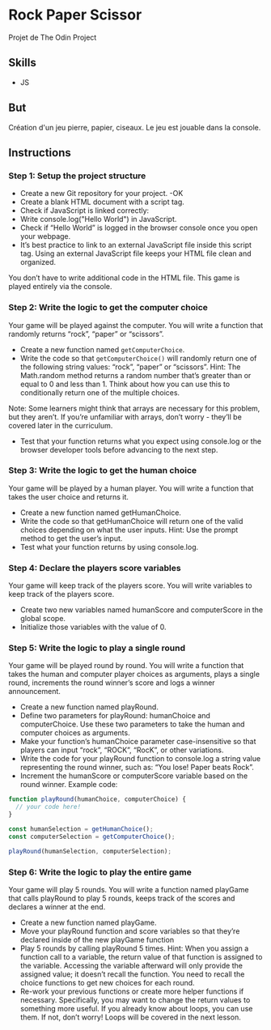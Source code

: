 # Rock Paper Scissor

Projet de The Odin Project

## Skills

- JS

## But

Création d'un jeu pierre, papier, ciseaux. Le jeu est jouable dans la console.

## Instructions

### Step 1: Setup the project structure

- Create a new Git repository for your project. -OK
- Create a blank HTML document with a script tag.
- Check if JavaScript is linked correctly:
- Write console.log("Hello World") in JavaScript.
- Check if “Hello World” is logged in the browser console once you open your webpage.
- It’s best practice to link to an external JavaScript file inside this script tag. Using an external JavaScript file keeps your HTML file clean and organized.

You don’t have to write additional code in the HTML file. This game is played entirely via the console.

### Step 2: Write the logic to get the computer choice

Your game will be played against the computer. You will write a function that randomly returns “rock”, “paper” or “scissors”.

- Create a new function named `getComputerChoice`.
- Write the code so that `getComputerChoice()` will randomly return one of the following string values: “rock”, “paper” or “scissors”.
  Hint: The Math.random method returns a random number that’s greater than or equal to 0 and less than 1. Think about how you can use this to conditionally return one of the multiple choices.

Note: Some learners might think that arrays are necessary for this problem, but they aren’t. If you’re unfamiliar with arrays, don’t worry - they’ll be covered later in the curriculum.

- Test that your function returns what you expect using console.log or the browser developer tools before advancing to the next step.

### Step 3: Write the logic to get the human choice

Your game will be played by a human player. You will write a function that takes the user choice and returns it.

- Create a new function named getHumanChoice.
- Write the code so that getHumanChoice will return one of the valid choices depending on what the user inputs.
  Hint: Use the prompt method to get the user’s input.
- Test what your function returns by using console.log.

### Step 4: Declare the players score variables

Your game will keep track of the players score. You will write variables to keep track of the players score.

- Create two new variables named humanScore and computerScore in the global scope.
- Initialize those variables with the value of 0.

### Step 5: Write the logic to play a single round

Your game will be played round by round. You will write a function that takes the human and computer player choices as arguments, plays a single round, increments the round winner’s score and logs a winner announcement.

- Create a new function named playRound.
- Define two parameters for playRound: humanChoice and computerChoice. Use these two parameters to take the human and computer choices as arguments.
- Make your function’s humanChoice parameter case-insensitive so that players can input “rock”, “ROCK”, “RocK”, or other variations.
- Write the code for your playRound function to console.log a string value representing the round winner, such as: “You lose! Paper beats Rock”.
- Increment the humanScore or computerScore variable based on the round winner.
  Example code:

```javascript
function playRound(humanChoice, computerChoice) {
  // your code here!
}

const humanSelection = getHumanChoice();
const computerSelection = getComputerChoice();

playRound(humanSelection, computerSelection);
```

### Step 6: Write the logic to play the entire game

Your game will play 5 rounds. You will write a function named playGame that calls playRound to play 5 rounds, keeps track of the scores and declares a winner at the end.

- Create a new function named playGame.
- Move your playRound function and score variables so that they’re declared inside of the new playGame function
- Play 5 rounds by calling playRound 5 times.
  Hint: When you assign a function call to a variable, the return value of that function is assigned to the variable. Accessing the variable afterward will only provide the assigned value; it doesn’t recall the function. You need to recall the choice functions to get new choices for each round.
- Re-work your previous functions or create more helper functions if necessary. Specifically, you may want to change the return values to something more useful.
  If you already know about loops, you can use them. If not, don’t worry! Loops will be covered in the next lesson.
